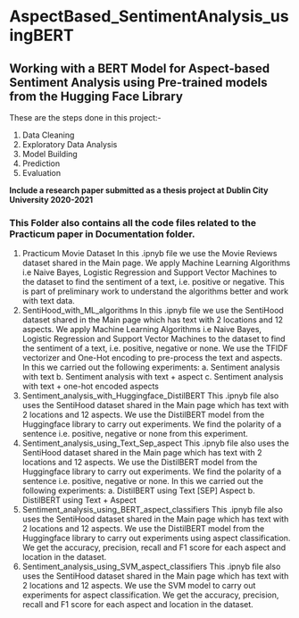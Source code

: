 # AspectBased_SentimentAnalysis_usingBERT
## Working with a BERT Model for Aspect-based Sentiment Analysis using Pre-trained models from the Hugging Face Library 

These are the steps done in this project:-
1. Data Cleaning 
2. Exploratory Data Analysis
3. Model Building
4. Prediction 
5. Evaluation

**Include a research paper submitted as a thesis project at Dublin City University 2020-2021**

### This Folder also contains all the code files related to the Practicum paper in Documentation folder.
1. Practicum Movie Dataset
In this .ipnyb file we use the Movie Reviews dataset shared in the Main page. We apply Machine Learning Algorithms i.e Naive Bayes, Logistic Regression and Support Vector Machines to the dataset to find the sentiment of a text, i.e. positive or negative.
This is part of preliminary work to understand the algorithms better and work with text data.
2. SentiHood_with_ML_algorithms
In this .ipnyb file we use the SentiHood dataset shared in the Main page which has text with 2 locations and 12 aspects. We apply Machine Learning Algorithms i.e Naive Bayes, Logistic Regression and Support Vector Machines to the dataset to find the sentiment of a text, i.e. positive, negative or none.
We use the TFIDF vectorizer and One-Hot encoding to pre-process the text and aspects.
In this we carried out the following experiments:
a. Sentiment analysis with text
b. Sentiment analysis with text + aspect
c. Sentiment analysis with text + one-hot encoded aspects
3. Sentiment_analysis_with_Huggingface_DistilBERT
This .ipnyb file also uses the SentiHood dataset shared in the Main page which has text with 2 locations and 12 aspects. We use the DistilBERT model from the Huggingface library to carry out experiments.
We find the polarity of a sentence i.e. positive, negative or none from this experiment.
4. Sentiment_analysis_using_Text_Sep_aspect
This .ipnyb file also uses the SentiHood dataset shared in the Main page which has text with 2 locations and 12 aspects. We use the DistilBERT model from the Huggingface library to carry out experiments.
We find the polarity of a sentence i.e. positive, negative or none.
In this we carried out the following experiments:
a. DistilBERT using Text [SEP] Aspect
b. DistilBERT using Text + Aspect
5. Sentiment_analysis_using_BERT_aspect_classifiers
This .ipnyb file also uses the SentiHood dataset shared in the Main page which has text with 2 locations and 12 aspects. We use the DistilBERT model from the Huggingface library to carry out experiments using aspect classification.
We get the accuracy, precision, recall and F1 score for each aspect and location in the dataset.
6. Sentiment_analysis_using_SVM_aspect_classifiers
This .ipnyb file also uses the SentiHood dataset shared in the Main page which has text with 2 locations and 12 aspects. We use the SVM model to carry out experiments for aspect classification.
We get the accuracy, precision, recall and F1 score for each aspect and location in the dataset.

